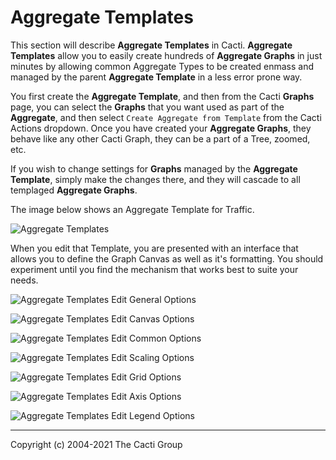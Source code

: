 # Aggregate Templates

This section will describe **Aggregate Templates** in Cacti.  **Aggregate Templates**
allow you to easily create hundreds of **Aggregate Graphs** in just minutes by
allowing common Aggregate Types to be created enmass and managed by the 
parent **Aggregate Template** in a less error prone way.

You first create the **Aggregate Template**, and then from the Cacti **Graphs** page,
you can select the **Graphs** that you want used as part of the **Aggregate**,
and then select `Create Aggregate from Template` from the Cacti Actions dropdown.
Once you have created your **Aggregate Graphs**, they behave like any other 
Cacti Graph, they can be a part of a Tree, zoomed, etc.

If you wish to change settings for **Graphs** managed by the **Aggregate Template**, 
simply make the changes there, and they will cascade to all templaged 
**Aggregate Graphs**.

The image below shows an Aggregate Template for Traffic.

![Aggregate Templates](images/aggregate-templates.png)

When you edit that Template, you are presented with an interface that allows
you to define the Graph Canvas as well as it's formatting.  You should experiment
until you find the mechanism that works best to suite your needs.

![Aggregate Templates Edit General Options](images/aggregate-templates-edit1.png)

![Aggregate Templates Edit Canvas Options](images/aggregate-templates-edit2.png)

![Aggregate Templates Edit Common Options](images/aggregate-templates-edit3.png)

![Aggregate Templates Edit Scaling Options](images/aggregate-templates-edit4.png)

![Aggregate Templates Edit Grid Options](images/aggregate-templates-edit5.png)

![Aggregate Templates Edit Axis Options](images/aggregate-templates-edit6.png)

![Aggregate Templates Edit Legend Options](images/aggregate-templates-edit7.png)

---
Copyright (c) 2004-2021 The Cacti Group
